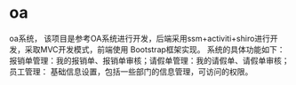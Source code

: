 # oa
oa系统， 该项目是参考OA系统进行开发，后端采用ssm+activiti+shiro进行开发，采取MVC开发模式，前端使用 Bootstrap框架实现。 系统的具体功能如下：报销单管理：我的报销单、报销单审核；请假单管理：我的请假单、请假单审核；员工管理： 基础信息设置，包括一些部门的信息管理，可访问的权限。
